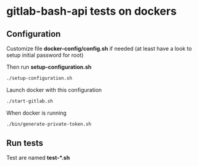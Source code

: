 # gitlab-bash-api tests on dockers

## Configuration

Customize file **docker-config/config.sh** if needed (at least have a look to setup initial password for root)

Then run **setup-configuration.sh**

```bash
./setup-configuration.sh
```

Launch docker with this configuration

```bash
./start-gitlab.sh
```

When docker is running

```bash
./bin/generate-private-token.sh
```

## Run tests

Test are named **test-*.sh**


